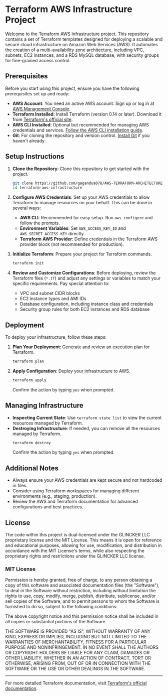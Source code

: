 
# Terraform AWS Infrastructure Project

Welcome to the Terraform AWS Infrastructure project. This repository contains a set of Terraform templates designed for deploying a scalable and secure cloud infrastructure on Amazon Web Services (AWS). It automates the creation of a multi-availability zone architecture, including VPC, subnets, EC2 instances, and a RDS MySQL database, with security groups for fine-grained access control.

## Prerequisites

Before you start using this project, ensure you have the following prerequisites set up and ready:

- **AWS Account**: You need an active AWS account. Sign up or log in at [AWS Management Console](https://aws.amazon.com/console/).
- **Terraform Installed**: Install Terraform (version 0.14 or later). Download it from [Terraform's official site](https://www.terraform.io/downloads.html).
- **AWS CLI Installed**: Optional but recommended for managing AWS credentials and services. [Follow the AWS CLI installation guide](https://aws.amazon.com/cli/).
- **Git**: For cloning the repository and version control. [Install Git](https://git-scm.com/downloads) if you haven't already.

## Setup Instructions

1. **Clone the Repository**: Clone this repository to get started with the project.
   ```sh
   git clone https://github.com/gagandua078/AWS-TERRAFORM-ARCHITECTURE.git
   cd terraform-aws-infrastructure
   ```

2. **Configure AWS Credentials**: Set up your AWS credentials to allow Terraform to manage resources on your behalf. This can be done in several ways:
   - **AWS CLI**: Recommended for easy setup. Run `aws configure` and follow the prompts.
   - **Environment Variables**: Set `AWS_ACCESS_KEY_ID` and `AWS_SECRET_ACCESS_KEY` directly.
   - **Terraform AWS Provider**: Define credentials in the Terraform AWS provider block (not recommended for production).

3. **Initialize Terraform**: Prepare your project for Terraform commands.
   ```sh
   terraform init
   ```

4. **Review and Customize Configurations**: Before deploying, review the Terraform files (`*.tf`) and adjust any settings or variables to match your specific requirements. Pay special attention to:
   - VPC and subnet CIDR blocks
   - EC2 instance types and AMI IDs
   - Database configuration, including instance class and credentials
   - Security group rules for both EC2 instances and RDS database

## Deployment

To deploy your infrastructure, follow these steps:

1. **Plan Your Deployment**: Generate and review an execution plan for Terraform.
   ```sh
   terraform plan
   ```
2. **Apply Configuration**: Deploy your infrastructure to AWS.
   ```sh
   terraform apply
   ```
   Confirm the action by typing `yes` when prompted.

## Managing Infrastructure

- **Inspecting Current State**: Use `terraform state list` to view the current resources managed by Terraform.
- **Destroying Infrastructure**: If needed, you can remove all the resources managed by Terraform.
  ```sh
  terraform destroy
  ```
  Confirm the action by typing `yes` when prompted.

## Additional Notes

- Always ensure your AWS credentials are kept secure and not hardcoded in files.
- Consider using Terraform workspaces for managing different environments (e.g., staging, production).
- Review the AWS and Terraform documentation for advanced configurations and best practices.

  
## License

The code within this project is dual-licensed under the GLINCKER LLC proprietary license and the MIT License. This means it is open for reference and educational purposes, allowing for use, modification, and distribution in accordance with the MIT License's terms, while also respecting the proprietary rights and restrictions under the GLINCKER LLC license.

### MIT License

Permission is hereby granted, free of charge, to any person obtaining a copy of this software and associated documentation files (the "Software"), to deal in the Software without restriction, including without limitation the rights to use, copy, modify, merge, publish, distribute, sublicense, and/or sell copies of the Software, and to permit persons to whom the Software is furnished to do so, subject to the following conditions:

The above copyright notice and this permission notice shall be included in all copies or substantial portions of the Software.

THE SOFTWARE IS PROVIDED "AS IS", WITHOUT WARRANTY OF ANY KIND, EXPRESS OR IMPLIED, INCLUDING BUT NOT LIMITED TO THE WARRANTIES OF MERCHANTABILITY, FITNESS FOR A PARTICULAR PURPOSE AND NONINFRINGEMENT. IN NO EVENT SHALL THE AUTHORS OR COPYRIGHT HOLDERS BE LIABLE FOR ANY CLAIM, DAMAGES OR OTHER LIABILITY, WHETHER IN AN ACTION OF CONTRACT, TORT OR OTHERWISE, ARISING FROM, OUT OF OR IN CONNECTION WITH THE SOFTWARE OR THE USE OR OTHER DEALINGS IN THE SOFTWARE.


---

For more detailed Terraform documentation, visit [Terraform's official documentation](https://www.terraform.io/docs).
